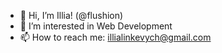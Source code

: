 - 👋 Hi, I’m Illia! (@flushion)
- 👀 I’m interested in Web Development
- 📫 How to reach me: illialinkevych@gmail.com
